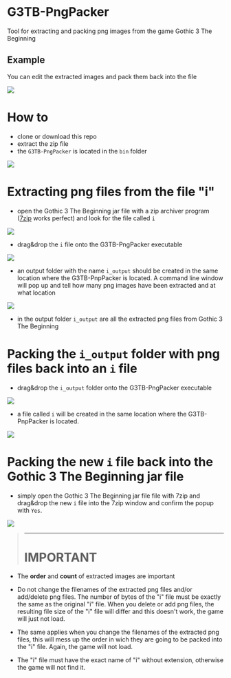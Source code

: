 # G3TB-PngPacker
Tool for extracting and packing png images from the game Gothic 3 The Beginning

## Example
You can edit the extracted images and pack them back into the file

![](readme/screenshot_01.png)

# How to
- clone or download this repo
- extract the zip file
- the `G3TB-PngPacker` is located in the `bin` folder

![](readme/screenshot_02.png)

# Extracting png files from the file "i"
- open the Gothic 3 The Beginning jar file with a zip archiver program ([7zip](https://www.7-zip.de/) works perfect) and look for the file called `i`

![](readme/screenshot_03.png)

- drag&drop the `i` file onto the G3TB-PngPacker executable

![](readme/screenshot_04.png)

- an output folder with the name `i_output` should be created in the same location where the G3TB-PnpPacker is located. A command line window will pop up and tell how many png images have been extracted and at what location

![](readme/screenshot_05.png)

- in the output folder `i_output` are all the extracted png files from Gothic 3 The Beginning

# Packing the `i_output` folder with png files back into an `i` file
- drag&drop the `i_output` folder onto the G3TB-PngPacker executable

![](readme/screenshot_06.png)

- a file called `i` will be created in the same location where the G3TB-PnpPacker is located.

![](readme/screenshot_07.png)

# Packing the new `i` file back into the Gothic 3 The Beginning jar file
- simply open the Gothic 3 The Beginning jar file file with 7zip and drag&drop the new `i` file into the 7zip window and confirm the popup with `Yes`.

![](readme/screenshot_08.png)

>**************
># **IMPORTANT**

- The **order** and **count** of extracted images are important
- Do not change the filenames of the extracted png files and/or add/delete png files. The number of bytes of the "i" file must be exactly the same as the original "i" file. When you delete or add png files, the resulting file size of the "i" file will differ and this doesn't work, the game will just not load.

- The same applies when you change the filenames of the extracted png files, this will mess up the order in wich they are going to be packed into the "i" file. Again, the game will not load.

- The "i" file must have the exact name of "i" without extension, otherwise the game will not find it.

